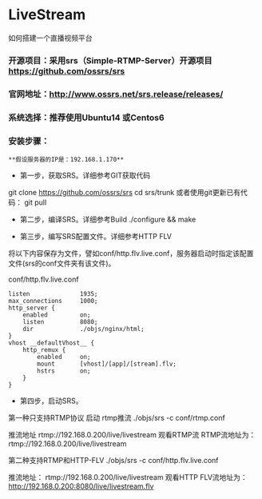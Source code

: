 # LiveStream
如何搭建一个直播视频平台


### 开源项目：采用srs（Simple-RTMP-Server）开源项目  https://github.com/ossrs/srs

### 官网地址：http://www.ossrs.net/srs.release/releases/

### 系统选择：推荐使用Ubuntu14 或Centos6


### 安装步骤：
    **假设服务器的IP是：192.168.1.170**

 

- 第一步，获取SRS。详细参考GIT获取代码

git clone https://github.com/ossrs/srs
cd srs/trunk
或者使用git更新已有代码：
git pull

- 第二步，编译SRS。详细参考Build
./configure && make

- 第三步，编写SRS配置文件。详细参考HTTP FLV

将以下内容保存为文件，譬如conf/http.flv.live.conf，服务器启动时指定该配置文件(srs的conf文件夹有该文件)。

 conf/http.flv.live.conf
 

    listen              1935;
    max_connections     1000;
    http_server {
        enabled         on;
        listen          8080;
        dir             ./objs/nginx/html;
    }
    vhost __defaultVhost__ {
        http_remux {
            enabled     on;
            mount       [vhost]/[app]/[stream].flv;
            hstrs       on;
        }
    }


- 第四步，启动SRS。

第一种只支持RTMP协议  启动 rtmp推流
  ./objs/srs -c conf/rtmp.conf

  推流地址 rtmp://192.168.0.200/live/livestream
  观看RTMP流
  RTMP流地址为：rtmp://192.168.0.200/live/livestream


 第二种支持RTMP和HTTP-FLV
 ./objs/srs -c conf/http.flv.live.conf

  推流地址：     rtmp://192.168.0.200/live/livestream
  观看HTTP FLV流地址为： http://192.168.0.200:8080/live/livestream.flv

